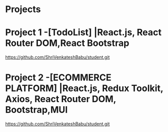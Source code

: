 # Projects

# Project 1 -[TodoList] |React.js, React Router DOM,React Bootstrap
https://github.com/ShriVenkateshBabu/student.git
# Project 2 -[ECOMMERCE PLATFORM] |React.js, Redux Toolkit, Axios, React Router DOM, Bootstrap,MUI
https://github.com/ShriVenkateshBabu/student.git
